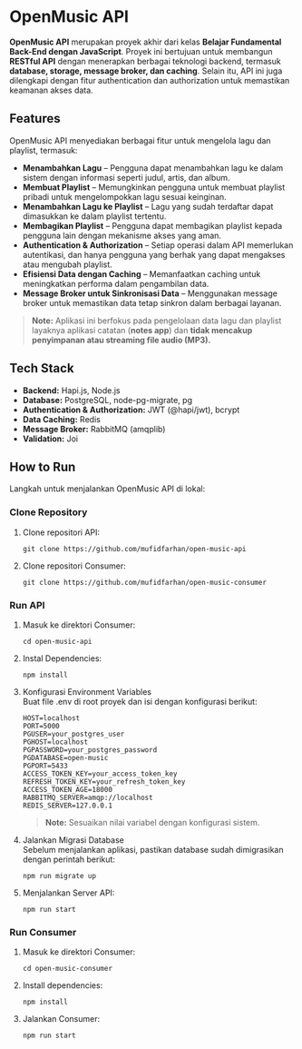 # OpenMusic API

**OpenMusic API** merupakan proyek akhir dari kelas **Belajar Fundamental Back-End dengan JavaScript**. Proyek ini bertujuan untuk membangun **RESTful API** dengan menerapkan berbagai teknologi backend, termasuk **database, storage, message broker, dan caching**. Selain itu, API ini juga dilengkapi dengan fitur authentication dan authorization untuk memastikan keamanan akses data.


## Features

OpenMusic API menyediakan berbagai fitur untuk mengelola lagu dan playlist, termasuk:
-  **Menambahkan Lagu** – Pengguna dapat menambahkan lagu ke dalam sistem dengan informasi seperti judul, artis, dan album.
-  **Membuat Playlist** – Memungkinkan pengguna untuk membuat playlist pribadi untuk mengelompokkan lagu sesuai keinginan.
-  **Menambahkan Lagu ke Playlist** – Lagu yang sudah terdaftar dapat dimasukkan ke dalam playlist tertentu.
-  **Membagikan Playlist** – Pengguna dapat membagikan playlist kepada pengguna lain dengan mekanisme akses yang aman.
- **Authentication & Authorization** – Setiap operasi dalam API memerlukan autentikasi, dan hanya pengguna yang berhak yang dapat mengakses atau mengubah playlist.
- **Efisiensi Data dengan Caching** – Memanfaatkan caching untuk meningkatkan performa dalam pengambilan data.
- **Message Broker untuk Sinkronisasi Data** – Menggunakan message broker untuk memastikan data tetap sinkron dalam berbagai layanan.

> **Note:** Aplikasi ini berfokus pada pengelolaan data lagu dan playlist layaknya aplikasi catatan (**notes app**) dan **tidak mencakup penyimpanan atau streaming file audio (MP3).**

## Tech Stack

-  **Backend:** Hapi.js, Node.js
-  **Database:** PostgreSQL, node-pg-migrate, pg
-  **Authentication & Authorization:** JWT (@hapi/jwt), bcrypt
-  **Data Caching:** Redis
-  **Message Broker:** RabbitMQ (amqplib)
-  **Validation:** Joi

## How to Run

Langkah untuk menjalankan OpenMusic API di lokal:

### Clone Repository
1. Clone repositori API:
	```
	git clone https://github.com/mufidfarhan/open-music-api
	```
2. Clone repositori Consumer:
	```
	git clone https://github.com/mufidfarhan/open-music-consumer
	```

### Run API

1. Masuk ke direktori Consumer:
	```
	cd open-music-api
	```
2. Instal Dependencies:
	```
	npm install
	```
3. Konfigurasi Environment Variables\
	Buat file .env di root proyek dan isi dengan konfigurasi berikut:
	```
	HOST=localhost
	PORT=5000
	PGUSER=your_postgres_user
	PGHOST=localhost
	PGPASSWORD=your_postgres_password
	PGDATABASE=open-music
	PGPORT=5433
	ACCESS_TOKEN_KEY=your_access_token_key
	REFRESH_TOKEN_KEY=your_refresh_token_key
	ACCESS_TOKEN_AGE=18000
	RABBITMQ_SERVER=amqp://localhost
	REDIS_SERVER=127.0.0.1
	```
	> **Note:** Sesuaikan nilai variabel dengan konfigurasi sistem.
4. Jalankan Migrasi Database\
	Sebelum menjalankan aplikasi, pastikan database sudah dimigrasikan dengan perintah berikut:
	```
	npm run migrate up
	```
5. Menjalankan Server API:
	```
	npm run start
	```

### Run Consumer

1. Masuk ke direktori Consumer:
	```
	cd open-music-consumer
	```
2. Install dependencies:
	```
	npm install
	```
3. Jalankan Consumer:
	```
	npm run start
	```